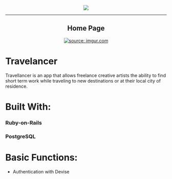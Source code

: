 <html>
  <p align="center">
    <img src="https://i.imgur.com/pBHWiL5.png"><hr>
  </p>
  <div align="center">
  <h2 align="center">Home Page</h2>
    <a href="https://imgur.com/lm9oKh2"><img src="https://i.imgur.com/lm9oKh2.png" title="source: imgur.com" /></a>
  </div>
</html>

# Travelancer
Travellancer is an app that allows freelance creative artists the ability to find short term work while traveling to new destinations or at their local city of residence.

# Built With:
### Ruby-on-Rails
### PostgreSQL

# Basic Functions:
* Authentication with Devise


